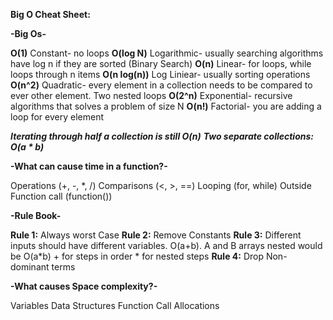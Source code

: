 **Big O Cheat Sheet:**


**-Big Os-**

**O(1)** Constant- no loops
**O(log N)** Logarithmic- usually searching algorithms have log n if they are sorted (Binary Search)
**O(n)** Linear- for loops, while loops through n items
**O(n log(n))** Log Liniear- usually sorting operations
**O(n^2)** Quadratic- every element in a collection needs to be compared to ever other element. Two nested loops
**O(2^n)** Exponential- recursive algorithms that solves a problem of size N
**O(n!)** Factorial- you are adding a loop for every element

***Iterating through half a collection is still O(n)***
***Two separate collections: O(a * b)***

**-What can cause time in a function?-**

Operations (+, -, *, /)
Comparisons (<, >, ==)
Looping (for, while)
Outside Function call (function())

**-Rule Book-**

**Rule 1:** Always worst Case
**Rule 2:** Remove Constants
**Rule 3:** Different inputs should have different variables. O(a+b). A and B arrays nested would be
O(a*b)
\+ for steps in order
\* for nested steps
**Rule 4:** Drop Non-dominant terms

**-What causes Space complexity?-**

Variables
Data Structures
Function Call
Allocations